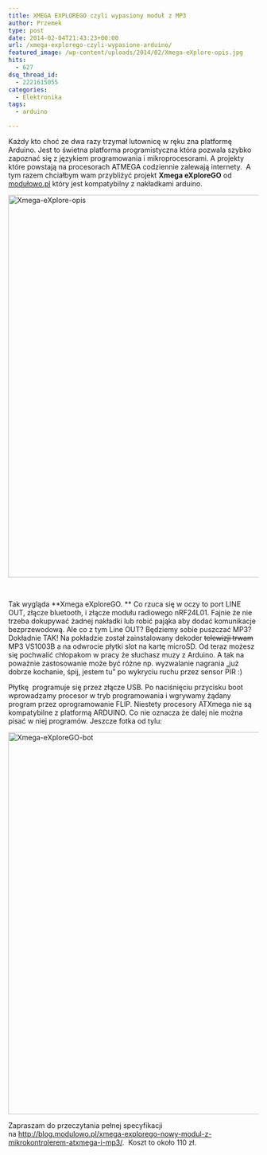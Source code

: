 ```yaml
---
title: XMEGA EXPLOREGO czyli wypasiony moduł z MP3
author: Przemek
type: post
date: 2014-02-04T21:43:23+00:00
url: /xmega-explorego-czyli-wypasione-arduino/
featured_image: /wp-content/uploads/2014/02/Xmega-eXplore-opis.jpg
hits:
  - 627
dsq_thread_id:
  - 2221615055
categories:
  - Elektronika
tags:
  - arduino

---
```

Każdy kto choć ze dwa razy trzymał lutownicę w ręku zna platformę Arduino. Jest to świetna platforma programistyczna która pozwala szybko zapoznać się z językiem programowania i mikroprocesorami. A projekty które powstają na procesorach ATMEGA codziennie zalewają internety.  A tym razem chciałbym wam przybliżyć projekt **Xmega eXploreGO** od <a href="http://modulowo.pl/" target="_blank">modułowo.pl</a> który jest kompatybilny z nakładkami arduino.

<!--more-->

[<img class="aligncenter size-full wp-image-6148" alt="Xmega-eXplore-opis" src="http://techfreak.pl/wp-content/uploads/2014/02/Xmega-eXplore-opis.jpg" width="1296" height="769" />][1]

&nbsp;

Tak wygląda **Xmega eXploreGO. ** Co rzuca się w oczy to port LINE OUT, złącze bluetooth, i złącze modułu radiowego nRF24L01. Fajnie że nie trzeba dokupywać żadnej nakładki lub robić pająka aby dodać komunikacje bezprzewodową. Ale co z tym Line OUT? Będziemy sobie puszczać MP3? Dokładnie TAK! Na pokładzie został zainstalowany dekoder <del>telewizji trwam</del> MP3 VS1003B a na odwrocie płytki slot na kartę microSD. Od teraz możesz się pochwalić chłopakom w pracy że słuchasz muzy z Arduino. A tak na poważnie zastosowanie może być różne np. wyzwalanie nagrania &#8222;już dobrze kochanie, śpij, jestem tu&#8221; po wykryciu ruchu przez sensor PIR :)

Płytkę  programuje się przez złącze USB. Po naciśnięciu przycisku boot wprowadzamy procesor w tryb programowania i wgrywamy żądany program przez oprogramowanie FLIP. Niestety procesory ATXmega nie są kompatybilne z platformą ARDUINO. Co nie oznacza że dalej nie można pisać w niej programów. Jeszcze fotka od tylu:

[<img class="aligncenter size-full wp-image-6149" alt="Xmega-eXploreGO-bot" src="http://techfreak.pl/wp-content/uploads/2014/02/Xmega-eXploreGO-bot.jpg" width="1024" height="768" />][2]

Zapraszam do przeczytania pełnej specyfikacji na <a href="http://blog.modulowo.pl/xmega-explorego-nowy-modul-z-mikrokontrolerem-atxmega-i-mp3/" target="_blank">http://blog.modulowo.pl/xmega-explorego-nowy-modul-z-mikrokontrolerem-atxmega-i-mp3/</a>.  Koszt to około 110 zł.

&nbsp;

&nbsp;

 [1]: http://techfreak.pl/wp-content/uploads/2014/02/Xmega-eXplore-opis.jpg
 [2]: http://techfreak.pl/wp-content/uploads/2014/02/Xmega-eXploreGO-bot.jpg